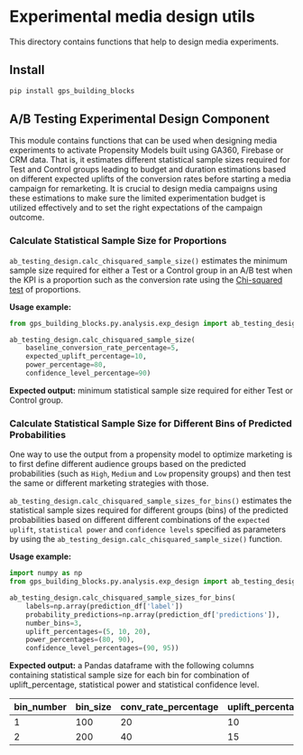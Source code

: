 # Experimental media design utils

This directory contains functions that help to design media experiments.

## Install

```bash
pip install gps_building_blocks
```

## A/B Testing Experimental Design Component

This module contains functions that can be used when designing media experiments
to activate Propensity Models built using GA360, Firebase or CRM data. That is,
it estimates different statistical sample sizes required for Test and Control
groups leading to budget and duration estimations based on different expected
uplifts of the conversion rates before starting a media campaign for
remarketing. It is crucial to design media campaigns using these estimations to
make sure the limited experimentation budget is utilized effectively and to set
the right expectations of the campaign outcome.

### Calculate Statistical Sample Size for Proportions

`ab_testing_design.calc_chisquared_sample_size()` estimates the minimum sample
size required for either a Test or a Control group in an A/B test when the KPI
is a proportion such as the conversion rate using the
[Chi-squared test](https://en.wikipedia.org/wiki/Chi-squared_test) of
proportions.

**Usage example:**

```python
from gps_building_blocks.py.analysis.exp_design import ab_testing_design

ab_testing_design.calc_chisquared_sample_size(
    baseline_conversion_rate_percentage=5,
    expected_uplift_percentage=10,
    power_percentage=80,
    confidence_level_percentage=90)
```

**Expected output:** minimum statistical sample size required for either Test or
Control group.

### Calculate Statistical Sample Size for Different Bins of Predicted Probabilities

One way to use the output from a propensity model to optimize marketing is to
first define different audience groups based on the predicted probabilities
(such as `High`, `Medium` and `Low` propensity groups) and then test the same or
different marketing strategies with those.

`ab_testing_design.calc_chisquared_sample_sizes_for_bins()` estimates the
statistical sample sizes required for different groups (bins) of the predicted
probabilities based on different different combinations of the `expected
uplift`, `statistical power` and `confidence levels` specified as parameters by
using the `ab_testing_design.calc_chisquared_sample_size()` function.

**Usage example:**

```python
import numpy as np
from gps_building_blocks.py.analysis.exp_design import ab_testing_design

ab_testing_design.calc_chisquared_sample_sizes_for_bins(
    labels=np.array(prediction_df['label'])
    probability_predictions=np.array(prediction_df['predictions']),
    number_bins=3,
    uplift_percentages=(5, 10, 20),
    power_percentages=(80, 90),
    confidence_level_percentages=(90, 95))
```

**Expected output:** a Pandas dataframe with the following columns containing
statistical sample size for each bin for combination of uplift_percentage,
statistical power and statistical confidence level.

| bin_number | bin_size | conv_rate_percentage | uplift_percentage | power_percentage | confidence_level_percentage | sample_size |
|------------|----------|----------------------|-------------------|------------------|-----------------------------|-------------|
| 1          | 100      | 20                   | 10                | 22               | 20                          | 30          |
| 2          | 200      | 40                   | 15                | 33               | 10                          | 40          |

